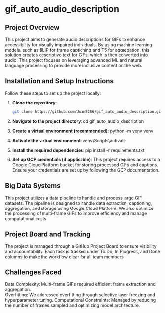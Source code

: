 # gif_auto_audio_description

## Project Overview
This project aims to generate audio descriptions for GIFs to enhance accessibility for visually impaired individuals. By using machine learning models, such as BLIP for frame captioning and T5 for aggregation, this solution creates descriptive text for GIFs, which is then converted into audio. This project focuses on leveraging advanced ML and natural language processing to provide more inclusive content on the web.

## Installation and Setup Instructions
Follow these steps to set up the project locally:

1. **Clone the repository**:
   ```sh
   git clone https://github.com/JuanS286/gif_auto_audio_description.git

2. **Navigate to the project directory**:
  cd gif_auto_audio_description

3. **Create a virtual environment (recommended)**:
  python -m venv venv

4. **Activate the virtual environment**:
  venv\Scripts\activate

5. **Install the required dependencies**:
  pip install -r requirements.txt

6. **Set up GCP credentials (if applicable)**:
  This project requires access to a Google Cloud Platform bucket for storing processed GIFs and captions. Ensure your credentials are set   up by following the GCP documentation.

## Big Data Systems
This project utilizes a data pipeline to handle and process large GIF datasets. The pipeline is designed to handle data extraction, captioning, aggregation, and storage using Google Cloud Platform. We also optimize the processing of multi-frame GIFs to improve efficiency and manage computational costs.

## Project Board and Tracking
The project is managed through a GitHub Project Board to ensure visibility and accountability. Each task is tracked under To Do, In Progress, and Done columns to make the workflow clear for all team members.

## Challenges Faced
Data Complexity: Multi-frame GIFs required efficient frame extraction and aggregation.<br>
Overfitting: We addressed overfitting through selective layer freezing and hyperparameter tuning.
Computational Constraints: Managed by reducing the number of frames sampled and optimizing model architecture.
